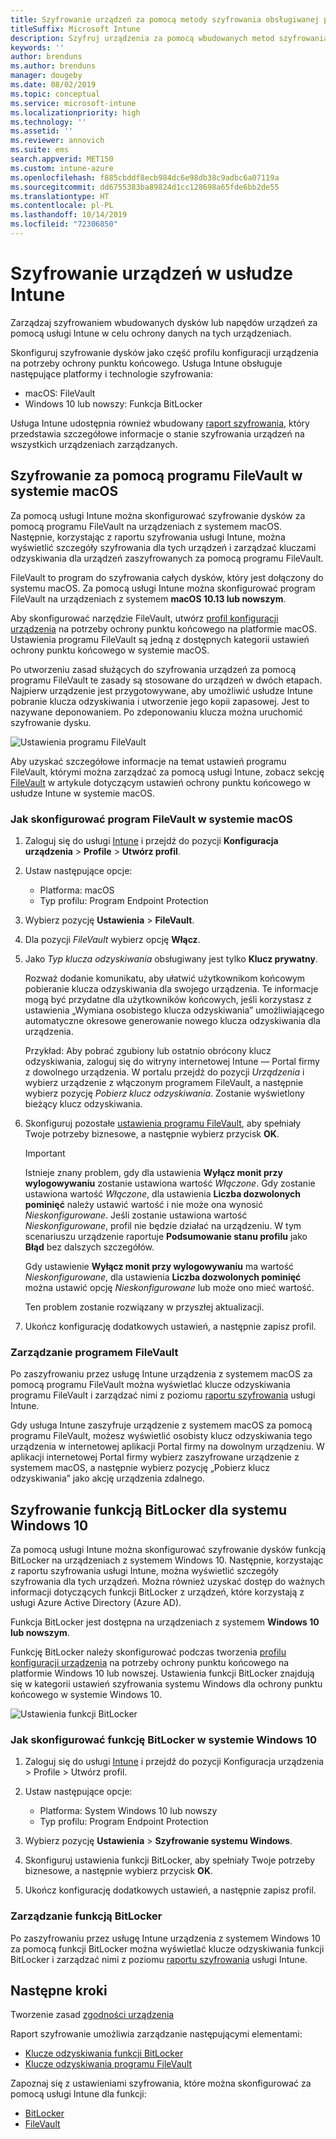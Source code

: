 ```yaml
---
title: Szyfrowanie urządzeń za pomocą metody szyfrowania obsługiwanej przez platformy
titleSuffix: Microsoft Intune
description: Szyfruj urządzenia za pomocą wbudowanych metod szyfrowania, takich jak BitLocker lub FileVault, oraz zarządzaj kluczami odzyskiwania dla tych szyfrowanych urządzeń z poziomu portalu usługi Intune.
keywords: ''
author: brenduns
ms.author: brenduns
manager: dougeby
ms.date: 08/02/2019
ms.topic: conceptual
ms.service: microsoft-intune
ms.localizationpriority: high
ms.technology: ''
ms.assetid: ''
ms.reviewer: annovich
ms.suite: ems
search.appverid: MET150
ms.custom: intune-azure
ms.openlocfilehash: f885cbddf8ecb984dc6e98db38c9adbc6a07119a
ms.sourcegitcommit: dd6755383ba89824d1cc128698a65fde6bb2de55
ms.translationtype: HT
ms.contentlocale: pl-PL
ms.lasthandoff: 10/14/2019
ms.locfileid: "72306850"
---
```

# <a name="use-device-encryption-with-intune"></a>Szyfrowanie urządzeń w usłudze Intune  

Zarządzaj szyfrowaniem wbudowanych dysków lub napędów urządzeń za pomocą usługi Intune w celu ochrony danych na tych urządzeniach.  

Skonfiguruj szyfrowanie dysków jako część profilu konfiguracji urządzenia na potrzeby ochrony punktu końcowego. Usługa Intune obsługuje następujące platformy i technologie szyfrowania:  
- macOS: FileVault   
- Windows 10 lub nowszy: Funkcja BitLocker  

Usługa Intune udostępnia również wbudowany [raport szyfrowania](encryption-monitor.md), który przedstawia szczegółowe informacje o stanie szyfrowania urządzeń na wszystkich urządzeniach zarządzanych.  

## <a name="filevault-encryption-for-macos"></a>Szyfrowanie za pomocą programu FileVault w systemie macOS  

Za pomocą usługi Intune można skonfigurować szyfrowanie dysków za pomocą programu FileVault na urządzeniach z systemem macOS. Następnie, korzystając z raportu szyfrowania usługi Intune, można wyświetlić szczegóły szyfrowania dla tych urządzeń i zarządzać kluczami odzyskiwania dla urządzeń zaszyfrowanych za pomocą programu FileVault.  

FileVault to program do szyfrowania całych dysków, który jest dołączony do systemu macOS. Za pomocą usługi Intune można skonfigurować program FileVault na urządzeniach z systemem **macOS 10.13 lub nowszym**.  

Aby skonfigurować narzędzie FileVault, utwórz [profil konfiguracji urządzenia](../configuration/device-profile-create.md) na potrzeby ochrony punktu końcowego na platformie macOS. Ustawienia programu FileVault są jedną z dostępnych kategorii ustawień ochrony punktu końcowego w systemie macOS.  

Po utworzeniu zasad służących do szyfrowania urządzeń za pomocą programu FileVault te zasady są stosowane do urządzeń w dwóch etapach. Najpierw urządzenie jest przygotowywane, aby umożliwić usłudze Intune pobranie klucza odzyskiwania i utworzenie jego kopii zapasowej. Jest to nazywane deponowaniem. Po zdeponowaniu klucza można uruchomić szyfrowanie dysku.

![Ustawienia programu FileVault](./media/encrypt-devices/filevault-settings.png)

Aby uzyskać szczegółowe informacje na temat ustawień programu FileVault, którymi można zarządzać za pomocą usługi Intune, zobacz sekcję [FileVault](endpoint-protection-macos.md#filevault) w artykule dotyczącym ustawień ochrony punktu końcowego w usłudze Intune w systemie macOS.  

### <a name="how-to-configure-macos-filevault"></a>Jak skonfigurować program FileVault w systemie macOS 

1. Zaloguj się do usługi [Intune](https://go.microsoft.com/fwlink/?linkid=2090973) i przejdź do pozycji **Konfiguracja urządzenia** > **Profile** > **Utwórz profil**.  

2. Ustaw następujące opcje:  

   - Platforma: macOS  
   - Typ profilu: Program Endpoint Protection  

3. Wybierz pozycję **Ustawienia** > **FileVault**.  

4. Dla pozycji *FileVault* wybierz opcję **Włącz**.  

5. Jako *Typ klucza odzyskiwania* obsługiwany jest tylko **Klucz prywatny**.  

   Rozważ dodanie komunikatu, aby ułatwić użytkownikom końcowym pobieranie klucza odzyskiwania dla swojego urządzenia. Te informacje mogą być przydatne dla użytkowników końcowych, jeśli korzystasz z ustawienia „Wymiana osobistego klucza odzyskiwania” umożliwiającego automatyczne okresowe generowanie nowego klucza odzyskiwania dla urządzenia.  

   Przykład: Aby pobrać zgubiony lub ostatnio obrócony klucz odzyskiwania, zaloguj się do witryny internetowej Intune — Portal firmy z dowolnego urządzenia. W portalu przejdź do pozycji *Urządzenia* i wybierz urządzenie z włączonym programem FileVault, a następnie wybierz pozycję *Pobierz klucz odzyskiwania*. Zostanie wyświetlony bieżący klucz odzyskiwania.  

6. Skonfiguruj pozostałe [ustawienia programu FileVault](endpoint-protection-macos.md#filevault), aby spełniały Twoje potrzeby biznesowe, a następnie wybierz przycisk **OK**.  

   > [!IMPORTANT]  
   > Istnieje znany problem, gdy dla ustawienia **Wyłącz monit przy wylogowywaniu** zostanie ustawiona wartość *Włączone*. Gdy zostanie ustawiona wartość *Włączone*, dla ustawienia **Liczba dozwolonych pominięć** należy ustawić wartość i nie może ona wynosić *Nieskonfigurowane*. Jeśli zostanie ustawiona wartość *Nieskonfigurowane*, profil nie będzie działać na urządzeniu. W tym scenariuszu urządzenie raportuje **Podsumowanie stanu profilu** jako **Błąd** bez dalszych szczegółów.
   > 
   > Gdy ustawienie **Wyłącz monit przy wylogowywaniu** ma wartość *Nieskonfigurowane*, dla ustawienia **Liczba dozwolonych pominięć** można ustawić opcję *Nieskonfigurowane* lub może ono mieć wartość.  
   > 
   > Ten problem zostanie rozwiązany w przyszłej aktualizacji. 

7. Ukończ konfigurację dodatkowych ustawień, a następnie zapisz profil.  

### <a name="manage-filevault"></a>Zarządzanie programem FileVault  

Po zaszyfrowaniu przez usługę Intune urządzenia z systemem macOS za pomocą programu FileVault można wyświetlać klucze odzyskiwania programu FileVault i zarządzać nimi z poziomu [raportu szyfrowania](encryption-monitor.md) usługi Intune.  

Gdy usługa Intune zaszyfruje urządzenie z systemem macOS za pomocą programu FileVault, możesz wyświetlić osobisty klucz odzyskiwania tego urządzenia w internetowej aplikacji Portal firmy na dowolnym urządzeniu. W aplikacji internetowej Portal firmy wybierz zaszyfrowane urządzenie z systemem macOS, a następnie wybierz pozycję „Pobierz klucz odzyskiwania” jako akcję urządzenia zdalnego. 

## <a name="bitlocker-encryption-for-windows-10"></a>Szyfrowanie funkcją BitLocker dla systemu Windows 10  

Za pomocą usługi Intune można skonfigurować szyfrowanie dysków funkcją BitLocker na urządzeniach z systemem Windows 10. Następnie, korzystając z raportu szyfrowania usługi Intune, można wyświetlić szczegóły szyfrowania dla tych urządzeń. Można również uzyskać dostęp do ważnych informacji dotyczących funkcji BitLocker z urządzeń, które korzystają z usługi Azure Active Directory (Azure AD).  

Funkcja BitLocker jest dostępna na urządzeniach z systemem **Windows 10 lub nowszym**.  

Funkcję BitLocker należy skonfigurować podczas tworzenia [profilu konfiguracji urządzenia](../configuration/device-profile-create.md) na potrzeby ochrony punktu końcowego na platformie Windows 10 lub nowszej. Ustawienia funkcji BitLocker znajdują się w kategorii ustawień szyfrowania systemu Windows dla ochrony punktu końcowego w systemie Windows 10.    

![Ustawienia funkcji BitLocker](./media/encrypt-devices/bitlocker-settings.png) 

### <a name="how-to-configure-windows-10-bitlocker"></a>Jak skonfigurować funkcję BitLocker w systemie Windows 10  

1. Zaloguj się do usługi [Intune](https://go.microsoft.com/fwlink/?linkid=2090973) i przejdź do pozycji Konfiguracja urządzenia > Profile > Utwórz profil.  

2. Ustaw następujące opcje:  
   - Platforma: System Windows 10 lub nowszy  
   - Typ profilu: Program Endpoint Protection  

3. Wybierz pozycję **Ustawienia** > **Szyfrowanie systemu Windows**.

4. Skonfiguruj ustawienia funkcji BitLocker, aby spełniały Twoje potrzeby biznesowe, a następnie wybierz przycisk **OK**.  

5. Ukończ konfigurację dodatkowych ustawień, a następnie zapisz profil.  

### <a name="manage-bitlocker"></a>Zarządzanie funkcją BitLocker  

Po zaszyfrowaniu przez usługę Intune urządzenia z systemem Windows 10 za pomocą funkcji BitLocker można wyświetlać klucze odzyskiwania funkcji BitLocker i zarządzać nimi z poziomu [raportu szyfrowania](encryption-monitor.md) usługi Intune.  

## <a name="next-steps"></a>Następne kroki  

Tworzenie zasad [zgodności urządzenia](compliance-policy-create-windows.md)  

Raport szyfrowanie umożliwia zarządzanie następującymi elementami:  
- [Klucze odzyskiwania funkcji BitLocker](encryption-monitor.md#bitlocker-recovery-keys)
- [Klucze odzyskiwania programu FileVault](encryption-monitor.md#filevault-recovery-keys)

Zapoznaj się z ustawieniami szyfrowania, które można skonfigurować za pomocą usługi Intune dla funkcji:  
- [BitLocker](endpoint-protection-windows-10.md#windows-encryption)  
- [FileVault](endpoint-protection-macos.md#filevault)  
 
 
